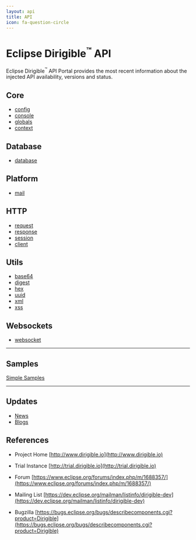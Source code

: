 ```yaml
---
layout: api
title: API
icon: fa-question-circle
---
```


Eclipse Dirigible<sup>&trade;</sup> API
===

Eclipse Dirigible<sup>&trade;</sup> API Portal provides the most recent information about the injected API availability, versions and status.

Core
---

* [config](config.html)
* [console](console.html)
* [globals](globals.html)
* [context](context.html)


Database
---

* [database](database.html)


Platform
---

* [mail](mail.html)


HTTP
---

* [request](http_request.html)
* [response](http_response.html)
* [session](http_session.html)
* [client](http_client.html)


Utils
---

* [base64](utils_base64.html)
* [digest](utils_digest.html)
* [hex](utils_hex.html)
* [uuid](utils_uuid.html)
* [xml](utils_xml.html)
* [xss](utils_xss.html)

Websockets
---

* [websocket](websocket.html)

---

Samples
---

[Simple Samples](../samples/index.html)


---

Updates
---

* [News](/news.html)
* [Blogs](/blogs.html)

References
---

- Project Home
[http://www.dirigible.io](http://www.dirigible.io)

- Trial Instance
[http://trial.dirigible.io](http://trial.dirigible.io)

- Forum
[https://www.eclipse.org/forums/index.php/m/1688357/](https://www.eclipse.org/forums/index.php/m/1688357/)

- Mailing List
[https://dev.eclipse.org/mailman/listinfo/dirigible-dev](https://dev.eclipse.org/mailman/listinfo/dirigible-dev)

- Bugzilla
[https://bugs.eclipse.org/bugs/describecomponents.cgi?product=Dirigible](https://bugs.eclipse.org/bugs/describecomponents.cgi?product=Dirigible)

